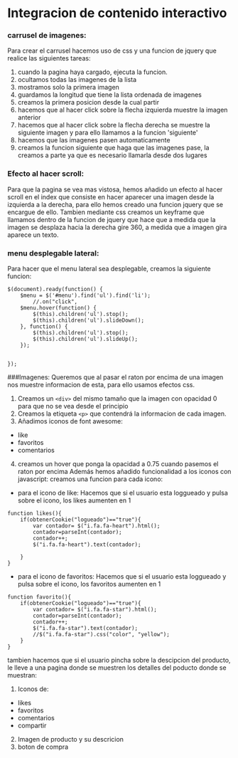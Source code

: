 # Integracion de contenido interactivo
### carrusel de imagenes:
Para crear el carrusel hacemos uso de css y una funcion de jquery que realice las siguientes tareas:
1. cuando la pagina haya cargado, ejecuta la funcion. 
2. ocultamos todas las imagenes de la lista
3. mostramos solo la primera imagen
4. guardamos la longitud que tiene la lista ordenada de imagenes
5. creamos la primera posicion desde la cual partir
6. hacemos que al hacer click sobre la flecha izquierda muestre la imagen anterior
7. hacemos que al hacer click sobre la flecha derecha se muestre la siguiente imagen y para ello llamamos a la funcion 'siguiente'
8. hacemos que las imagenes pasen automaticamente
9. creamos la funcion siguiente que haga que las imagenes pase, la creamos a parte ya que es necesario llamarla desde dos lugares

### Efecto al hacer scroll:
Para que la pagina se vea mas vistosa, hemos añadido un efecto al hacer scroll en el index que consiste en hacer aparecer una imagen desde la 
izquierda a la derecha, para ello hemos creado una funcion jquery que se encargue de ello. Tambien mediante css creamos un keyframe que llamamos dentro
de la funcion de jquery que hace que a medida que la imagen se desplaza hacia la derecha gire 360, a medida que a imagen gira aparece un texto.

### menu desplegable lateral:
Para hacer que el menu lateral sea desplegable, creamos la siguiente funcion:

```
$(document).ready(function() {
	$menu = $('#menu').find('ul').find('li');
        //.on("click", 
	$menu.hover(function() {
		$(this).children('ul').stop();
		$(this).children('ul').slideDown();
	}, function() {
		$(this).children('ul').stop();
		$(this).children('ul').slideUp();
	});
    
    
});

```
###Imagenes:
Queremos que al pasar el raton por encima de una imagen nos muestre informacion de esta, para ello usamos efectos css.
1. Creamos un ```<div>``` del mismo tamaño que la imagen con opacidad 0 para que no se vea desde el principio
2. Creamos la etiqueta ```<p>``` que contendrá la informacion de cada imagen.
3. Añadimos iconos de font awesome: 
  * like
  * favoritos
  * comentarios
4. creamos un hover que ponga la opacidad a 0.75 cuando pasemos el raton por encima
Además hemos añadido funcionalidad a los iconos con javascript:
creamos una funcion para cada icono:
* para el icono de like:
Hacemos que si el usuario esta loggueado y pulsa sobre el icono, los likes aumenten en 1
```
function likes(){
    if(obtenerCookie("logueado")=="true"){
        var contador= $("i.fa.fa-heart").html();
        contador=parseInt(contador);
        contador++;
        $("i.fa.fa-heart").text(contador);
      
    }
}
```
* para el icono de favoritos:
Hacemos que si el usuario esta loggueado y pulsa sobre el icono, los favoritos aumenten en 1
```
function favorito(){
    if(obtenerCookie("logueado")=="true"){
        var contador= $("i.fa.fa-star").html();
        contador=parseInt(contador);
        contador++;
        $("i.fa.fa-star").text(contador);
        //$("i.fa.fa-star").css("color", "yellow");
    }
}
```
tambien hacemos que si el usuario pincha sobre la descipcion del producto, le lleve a una pagina donde se muestren los detalles del poducto
donde se muestran:
1. Iconos de:
* likes
* favoritos
* comentarios
* compartir
2. Imagen de producto y su descricion
3. boton de compra
